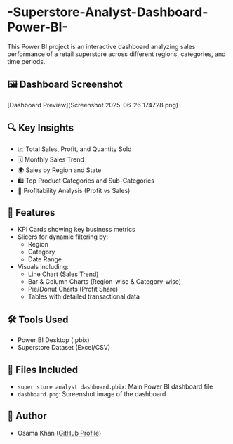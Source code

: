 # -Superstore-Analyst-Dashboard-Power-BI-
This Power BI project is an interactive dashboard analyzing sales performance of a retail superstore across different regions, categories, and time periods.

## 🖼️ Dashboard Screenshot
[Dashboard Preview](Screenshot 2025-06-26 174728.png)

## 🔍 Key Insights
- 📈 Total Sales, Profit, and Quantity Sold
- 🗓️ Monthly Sales Trend
- 🌍 Sales by Region and State
- 🛍️ Top Product Categories and Sub-Categories
- 💸 Profitability Analysis (Profit vs Sales)

## 📌 Features
- KPI Cards showing key business metrics
- Slicers for dynamic filtering by:
  - Region
  - Category
  - Date Range
- Visuals including:
  - Line Chart (Sales Trend)
  - Bar & Column Charts (Region-wise & Category-wise)
  - Pie/Donut Charts (Profit Share)
  - Tables with detailed transactional data

## 🛠 Tools Used
- Power BI Desktop (.pbix)
- Superstore Dataset (Excel/CSV)

## 📂 Files Included
- `super store analyst dashboard.pbix`: Main Power BI dashboard file
- `dashboard.png`: Screenshot image of the dashboard

## 👤 Author
- Osama Khan ([GitHub Profile](https://github.com/Osamakhan74))

